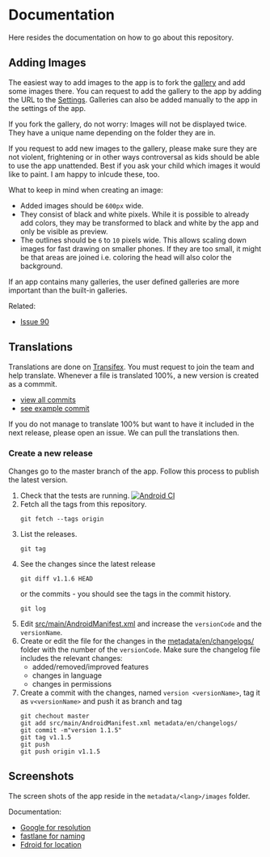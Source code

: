 # Documentation

Here resides the documentation on how to go about this repository.

## Adding Images

The easiest way to add images to the app is to fork the [gallery] and
add some images there.
You can request to add the gallery to the app by adding the URL to
the [Settings].
Galleries can also be added manually to the app in the settings
of the app.

If you fork the gallery, do not worry: Images will not be displayed twice.
They have a unique name depending on the folder they are in.

If you request to add new images to the gallery,
please make sure they are not violent, frightening or in other ways
controversal as kids should be able to use the app unattended.
Best if you ask your child which images it would like to paint.
I am happy to inlcude these, too.

What to keep in mind when creating an image:
- Added images should be `600px` wide.
- They consist of black and white pixels.
    While it is possible to already add colors, they may be
    transformed to black and white by the app and only be visible as preview.
- The outlines should be `6` to `10` pixels wide.
  This allows scaling down images for fast drawing on smaller phones.
  If they are too small, it might be that areas are joined i.e.
  coloring the head will also color the background.
  

If an app contains many galleries, the user defined galleries are
more important than the built-in galleries.

Related:
- [Issue 90](https://github.com/niccokunzmann/coloring-book/issues/90)

[Settings]: ../src/main/java/org/androidsoft/coloring/util/Settings.java
[gallery]: https://gallery.quelltext.eu

## Translations

Translations are done on [Transifex]. You must request to join the 
team and help translate. Whenever a file is translated 100%,
a new version is created as a commmit.
- [view all commits](https://github.com/niccokunzmann/coloring-book/commits/master)
- [see example commit](https://github.com/niccokunzmann/coloring-book/commit/1b081c0d905b615f340b48bf90487dabdf09ea24)

If you do not manage to translate 100% but want to have it included
in the next release, please open an issue.
We can pull the translations then.

### Create a new release

Changes go to the master branch of the app.
Follow this process to publish the latest version.

1. Check that the tests are running. [![Android CI](https://github.com/niccokunzmann/androidsoft-coloring/workflows/Android%20CI/badge.svg)](https://github.com/niccokunzmann/androidsoft-coloring/actions?query=workflow%3A%22Android+CI%22)
2. Fetch all the tags from this repository.
    ```
    git fetch --tags origin
    ```
2. List the releases.
    ```
    git tag
    ```
3. See the changes since the latest release
    ```
    git diff v1.1.6 HEAD
    ```
    or the commits - you should see the tags in the commit history.
    ```
    git log
    ```
4. Edit [src/main/AndroidManifest.xml](src/main/AndroidManifest.xml) and increase the `versionCode` and the `versionName`.
5. Create or edit the file for the changes in the [metadata/en/changelogs/](metadata/en/changelogs) folder with the number of the `versionCode`.
    Make sure the changelog file includes the relevant changes:
    - added/removed/improved features
    - changes in language
    - changes in permissions
6. Create a commit with the changes, named `version <versionName>`, tag it as `v<versionName>` and push it as branch and tag
    ```
    git chechout master
    git add src/main/AndroidManifest.xml metadata/en/changelogs/
    git commit -m"version 1.1.5"
    git tag v1.1.5
    git push
    git push origin v1.1.5
    ```


## Screenshots

The screen shots of the app reside in the `metadata/<lang>/images`
folder.

Documentation:
- [Google for resolution](https://support.google.com/googleplay/android-developer/answer/1078870?hl=en)
- [fastlane for naming](https://docs.fastlane.tools/actions/upload_to_play_store/#images-and-screenshots)
- [Fdroid for location](https://fdroid.gitlab.io/fdroid-website/docs/All_About_Descriptions_Graphics_and_Screenshots/)






[Transifex]: https://www.transifex.com/mundraub-android/coloring-book/dashboard/
